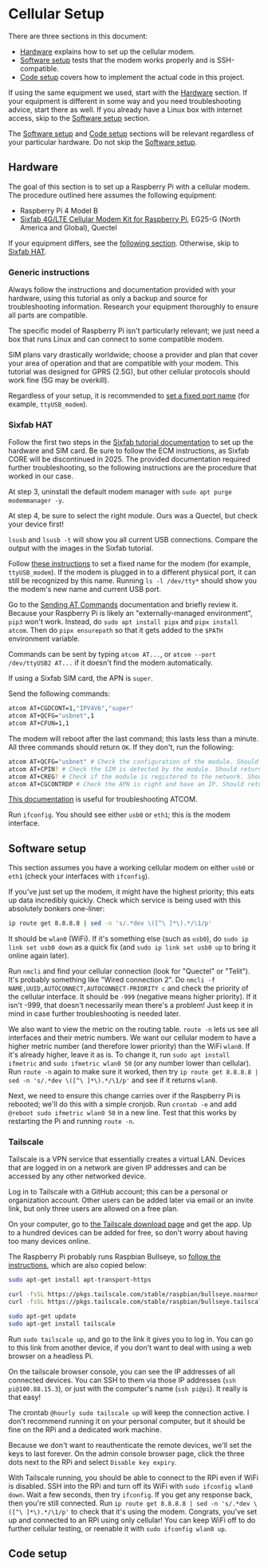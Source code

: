 # Cellular Setup

There are three sections in this document:

- [Hardware](#hardware) explains how to set up the cellular modem.
- [Software setup](#software-setup) tests that the modem works properly and is SSH-compatible.
- [Code setup](#code-setup) covers how to implement the actual code in this project.

If using the same equipment we used, start with the [Hardware](#hardware) section. If your equipment is different in some way and you need troubleshooting advice, start there as well. If you already have a Linux box with internet access, skip to the [Software setup](#software-setup) section.

The [Software setup](#software-setup) and [Code setup](#code-setup) sections will be relevant regardless of your particular hardware. Do not skip the [Software setup](#software-setup).

## Hardware

The goal of this section is to set up a Raspberry Pi with a cellular modem. The procedure outlined here assumes the following equipment:

- Raspberry Pi 4 Model B
- [Sixfab 4G/LTE Cellular Modem Kit for Raspberry Pi](https://sixfab.com/product/raspberry-pi-4g-lte-modem-kit/), EG25-G (North America and Global), Quectel

If your equipment differs, see the [following section](#generic-instructions). Otherwise, skip to [Sixfab HAT](#sixfab-hat).

### Generic instructions

Always follow the instructions and documentation provided with your hardware, using this tutorial as only a backup and source for troubleshooting information. Research your equipment thoroughly to ensure all parts are compatible.

The specific model of Raspberry Pi isn't particularly relevant; we just need a box that runs Linux and can connect to some compatible modem.

SIM plans vary drastically worldwide; choose a provider and plan that cover your area of operation and that are compatible with your modem. This tutorial was designed for GPRS (2.5G), but other cellular protocols should work fine (5G may be overkill).

Regardless of your setup, it is recommended to [set a fixed port name](README.md/#fixed-usb-port-names) (for example, `ttyUSB_modem`).

### Sixfab HAT

Follow the first two steps in the [Sixfab tutorial documentation](https://docs.sixfab.com/docs/raspberry-pi-4g-lte-cellular-modem-kit-getting-started-with-ecm-mode) to set up the hardware and SIM card. Be sure to follow the ECM instructions, as Sixfab CORE will be discontinued in 2025. The provided documentation required further troubleshooting, so the following instructions are the procedure that worked in our case.

At step 3, uninstall the default modem manager with `sudo apt purge modemmanager -y`.

At step 4, be sure to select the right module. Ours was a Quectel, but check your device first!

`lsusb` and `lsusb -t` will show you all current USB connections. Compare the output with the images in the Sixfab tutorial.

Follow [these instructions](README.md/#fixed-usb-port-names) to set a fixed name for the modem (for example, `ttyUSB_modem`). If the modem is plugged in to a different physical port, it can still be recognized by this name. Running `ls -l /dev/tty*` should show you the modem's new name and current USB port.

Go to the [Sending AT Commands](https://docs.sixfab.com/page/sending-at-commands) documentation and briefly review it. Because your Raspberry Pi is likely an "externally-managed environment", `pip3` won't work. Instead, do `sudo apt install pipx` and `pipx install atcom`. Then do `pipx ensurepath` so that it gets added to the `$PATH` environment variable.

Commands can be sent by typing `atcom AT...`, or `atcom --port /dev/ttyUSB2 AT...` if it doesn't find the modem automatically.

If using a Sixfab SIM card, the APN is `super`.

Send the following commands:

```bash
atcom AT+CGDCONT=1,"IPV4V6","super"
atcom AT+QCFG="usbnet",1
atcom AT+CFUN=1,1
```

The modem will reboot after the last command; this lasts less than a minute. All three commands should return `OK`. If they don't, run the following:

```bash
atcom AT+QCFG="usbnet" # Check the configuration of the module. Should return 1
atcom AT+CPIN? # Check the SIM is detected by the module. Should return READY
atcom AT+CREG? # Check if the module is registered to the network. Should return 0,1 or 0,5
atcom AT+CGCONTRDP # Check the APN is right and have an IP. Should return the APN details and IP address.
```

[This documentation](https://docs.sixfab.com/docs/raspberry-pi-3g-4g-lte-base-hat-troubleshooting) is useful for troubleshooting ATCOM.

Run `ifconfig`. You should see either `usb0` or `eth1`; this is the modem interface.

## Software setup

This section assumes you have a working cellular modem on either `usb0` or `eth1` (check your interfaces with `ifconfig`).

If you've just set up the modem, it might have the highest priority; this eats up data incredibly quickly. Check which service is being used with this absolutely bonkers one-liner:

```bash
ip route get 8.8.8.8 | sed -n 's/.*dev \([^\ ]*\).*/\1/p'
```

It should be `wlan0` (WiFi). If it's something else (such as `usb0`), do `sudo ip link set usb0 down` as a quick fix (and `sudo ip link set usb0 up` to bring it online again later).

Run `nmcli` and find your cellular connection (look for "Quectel" or "Telit"). It's probably something like "Wired connection 2". Do `nmcli -f NAME,UUID,AUTOCONNECT,AUTOCONNECT-PRIORITY c` and check the priority of the cellular interface. It should be `-999` (negative means higher priority). If it isn't -999, that doesn't necessarily mean there's a problem! Just keep it in mind in case further troubleshooting is needed later.

We also want to view the metric on the routing table. `route -n` lets us see all interfaces and their metric numbers. We want our cellular modem to have a higher metric number (and therefore lower priority) than the WiFi `wlan0`. If it's already higher, leave it as is. To change it, run `sudo apt install ifmetric` and `sudo ifmetric wlan0 50` (or any number lower than cellular). Run `route -n` again to make sure it worked, then try `ip route get 8.8.8.8 | sed -n 's/.*dev \([^\ ]*\).*/\1/p'` and see if it returns `wlan0`.

Next, we need to ensure this change carries over if the Raspberry Pi is rebooted; we'll do this with a simple cronjob. Run `crontab -e` and add `@reboot sudo ifmetric wlan0 50` in a new line. Test that this works by restarting the Pi and running `route -n`.

### Tailscale

Tailscale is a VPN service that essentially creates a virtual LAN. Devices that are logged in on a network are given IP addresses and can be accessed by any other networked device.

Log in to Tailscale with a GitHub account; this can be a personal or organization account. Other users can be added later via email or an invite link, but only three users are allowed on a free plan.

On your computer, go to [the Tailscale download page](https://tailscale.com/download) and get the app. Up to a hundred devices can be added for free, so don't worry about having too many devices online.

The Raspberry Pi probably runs Raspbian Bullseye, so [follow the instructions](https://tailscale.com/download/linux/rpi-bullseye), which are also copied below:

```bash
sudo apt-get install apt-transport-https

curl -fsSL https://pkgs.tailscale.com/stable/raspbian/bullseye.noarmor.gpg | sudo tee /usr/share/keyrings/tailscale-archive-keyring.gpg > /dev/null
curl -fsSL https://pkgs.tailscale.com/stable/raspbian/bullseye.tailscale-keyring.list | sudo tee /etc/apt/sources.list.d/tailscale.list

sudo apt-get update
sudo apt-get install tailscale
```

Run `sudo tailscale up`, and go to the link it gives you to log in. You can go to this link from another device, if you don't want to deal with using a web browser on a headless Pi.

On the tailscale browser console, you can see the IP addresses of all connected devices. You can SSH to them via those IP addresses (`ssh pi@100.88.15.3`), or just with the computer's name (`ssh pi@pi`). It really is that easy!

The crontab `@hourly sudo tailscale up` will keep the connection active. I don't recommend running it on your personal computer, but it should be fine on the RPi and a dedicated work machine.

Because we don't want to reauthenticate the remote devices, we'll set the keys to last forever. On the admin console browser page, click the three dots next to the RPi and select `Disable key expiry`.

With Tailscale running, you should be able to connect to the RPi even if WiFi is disabled. SSH into the RPi and turn off its WiFi with `sudo ifconfig wlan0 down`. Wait a few seconds, then try `ifconfig`. If you get any response back, then you're still connected. Run `ip route get 8.8.8.8 | sed -n 's/.*dev \([^\ ]*\).*/\1/p'` to check that it's using the modem. Congrats, you've set up and connected to an RPi using only cellular! You can keep WiFi off to do further cellular testing, or reenable it with `sudo ifconfig wlan0 up`.

## Code setup
